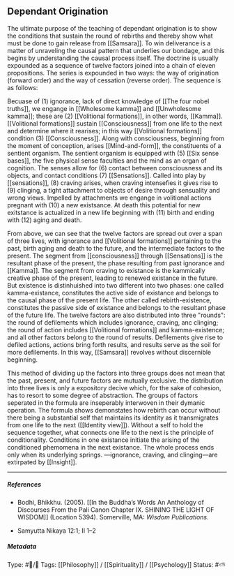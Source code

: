 ## Dependant Origination  # 

The ultimate purpose of the teaching of dependant origination is to show the conditions that sustain the round of rebirths and thereby show what must be done to gain release from [[Samsara]]. To win deliverance is a matter of unraveling the causal pattern that underlies our bondage, and this begins by understanding the causal process itself. The doctrine is usually expounded as a sequence of twelve factors joined into a chain of eleven propositions. The series is expounded in two ways: the way of origination (forward order) and the way of cessation (reverse order). The sequence is as follows: 

Becuase of (1) ignorance, lack of direct knowledge of [[The four nobel truths]], we engange in [[Wholesome kamma]] and [[Unwholesome kamma]]; these are (2) [[Volitional formations]], in other words, [[Kamma]]. [[Volitional formations]] sustain [[Consciousness]] from one life to the next and determine where it rearises; in this way [[Volitional formations]] condition (3) [[Consciousness]]. Along with consciousness, beginning from the moment of conception, arises [[Mind-and-form]], the constituents of a sentient organism. The sentient organism is equipped with (5) [[Six sense bases]], the five physical sense faculties and the mind as an organ of cognition. The senses allow for (6) contact between consciousness and its objects, and contact conditions (7) [[Sensations]]. Called into play by [[sensations]], (8) craving arises, when craving intensefies it gives rise to (9) clinging, a tight attachment to objects of desire through sensuality and wrong views. Impelled by attachments we engange in volitional actions pregnant with (10) a new existsance. At death this potential for new exitstance is actualized in a new life beginning with (11) birth and ending with (12) aging and death.

From above, we can see that the twelve factors are spread out over a span of three lives, with ignorance and [[Volitional formations]] pertaining to the past, birth aging and death to the future, and the intermediate factors to the present. The segment from [[consciousness]] through [[Sensations]] is the resultant phase of the present, the phase resulting from past ignorance and [[Kamma]]. The segment from craving to existance is the kammically creative phase of the present, leading to renewed existance in the future. But existence is distinhuished into two different into two phases: one called kamma-existance, constitutes the active side of existance and belongs to the causal phase of the present life. The other called rebirth-existence, constitutes the passive side of existance and belongs to the resultant phase of the future life. The twelve factors are also distributed into three "rounds": the round of defilements which includes ignorance, craving, anc clinging; the round of action includes [[Volitional formations]] and kamma-existence; and all other factors belong to the round of results. Defilements give rise to defiled actions, actions bring forth results, and results serve as the soil for more defilements. In this way, [[Samsara]] revolves without discernible beginning.

This method of dividing up the factors into three groups does not mean that the past, present, and future factors are mutually exclusive. the distribution into three lives is only a expository decive which, for the sake of cohesion, has to resort to some degree of abstraction. The groups of factors seperated in the formula are inseperably interwoven in their dymanic operation. The formula shows demonstates how rebirth can occur without there being a substantial self that maintains its identity as it transmigrates from one life to the next ([[Identity view]]). Without a self to hold the sequence together, what connects one life to the next is the principle of conditionality. Conditions in one existance initiate the arising of the conditioned phemomena in the next existance. The whole process ends only when its underlying springs. —ignorance, craving, and clinging—are extirpated by [[Insight]]. 

___

##### References

- Bodhi, Bhikkhu. (2005). [[In the Buddha’s Words An Anthology of Discourses From the Pali Canon Chapter IX. SHINING THE LIGHT OF WISDOM]] (Location 5394). Somerville, MA: _Wisdom Publications_.

- Samyutta Nikaya 12:1; II 1–2

##### Metadata

Type: #🔵/🔵 
Tags: [[Philosophy]] / [[Spirituality]] / [[Psychology]] 
Status: #⛅️ 